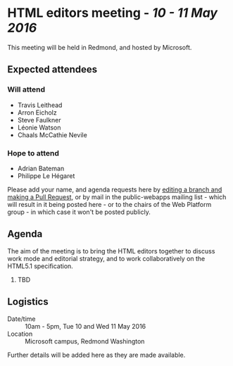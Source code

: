 <html>
<head>
<meta charset="utf-8">
<title>10 - 11 May 2016 HTML editors meeting</title>
</head>
<body>
<h1>HTML editors meeting - <em>10 - 11 May 2016</em></h1>

<p>This meeting will be held in Redmond, and hosted by Microsoft.</p>

<h2>Expected attendees</h2>

<h3>Will attend</h3>

<ul>
<li>Travis Leithead</li>
<li>Arron Eicholz</li>
<li>Steve Faulkner</li>
<li>Léonie Watson</li>
<li>Chaals McCathie Nevile</li>
</ul>

<h3>Hope to attend</h3>
<ul>
<li>Adrian Bateman</li>
<li>Philippe Le Hégaret</li>
</ul>

<p>Please add your name, and agenda requests here by <a href="https://github.com/w3c/WebPlatformWG/blob/gh-pages/meetings/10-11mayHTML.md">editing a branch and making a Pull Request</a>, or by mail in the public-webapps mailing list - which will result in it being posted here - or to the chairs of the Web Platform group - in which case it won't be posted publicly.</p>

<h2>Agenda</h2>

<p>The aim of the meeting is to bring the HTML editors together to discuss work mode and editorial strategy, and to work collaboratively on the HTML5.1 specification.</p>

<ol>
<li>TBD</li>
</ol>

<h2>Logistics</h2>

<dl>
<dt>Date/time</dt>
<dd>10am - 5pm, Tue 10 and Wed 11 May 2016</dd>
<dt>Location</dt>
<dd>Microsoft campus, Redmond Washington</dd>
</dl>

<p>Further details will be added here as they are made available.</p>

</body>
</html>